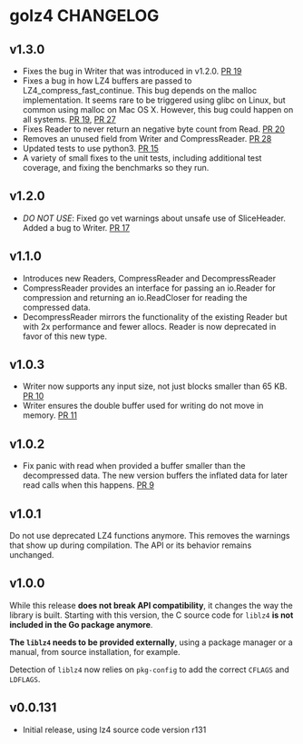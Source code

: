 # golz4 CHANGELOG

## v1.3.0

* Fixes the bug in Writer that was introduced in v1.2.0. [PR 19](https://github.com/DataDog/golz4/pull/19)
* Fixes a bug in how LZ4 buffers are passed to LZ4_compress_fast_continue. This bug depends on the malloc implementation. It seems rare to be triggered using glibc on Linux, but common using malloc on Mac OS X. However, this bug could happen on all systems. [PR 19](https://github.com/DataDog/golz4/pull/19), [PR 27](https://github.com/DataDog/golz4/pull/27)
* Fixes Reader to never return an negative byte count from Read. [PR 20](https://github.com/DataDog/golz4/pull/20)
* Removes an unused field from Writer and CompressReader. [PR 28](https://github.com/DataDog/golz4/pull/28)
* Updated tests to use python3. [PR 15](https://github.com/DataDog/golz4/pull/15)
* A variety of small fixes to the unit tests, including additional test coverage, and fixing the benchmarks so they run.


## v1.2.0

* *DO NOT USE*: Fixed go vet warnings about unsafe use of SliceHeader. Added a bug to Writer. [PR 17](https://github.com/DataDog/golz4/pull/17)


## v1.1.0

* Introduces new Readers, CompressReader and DecompressReader
* CompressReader provides an interface for passing an io.Reader for compression
and returning an io.ReadCloser for reading the compressed data.
* DecompressReader mirrors the functionality of the existing Reader but with
2x performance and fewer allocs. Reader is now deprecated in favor of this new type.

## v1.0.3

* Writer now supports any input size, not just blocks smaller than 65 KB. [PR 10](https://github.com/DataDog/golz4/pull/10)
* Writer ensures the double buffer used for writing do not move in memory. [PR 11](https://github.com/DataDog/golz4/pull/11)

## v1.0.2

* Fix panic with read when provided a buffer smaller than the decompressed data. The new version buffers the inflated data for later read calls when this happens. [PR 9](https://github.com/DataDog/golz4/pull/9)

## v1.0.1

Do not use deprecated LZ4 functions anymore. This removes the warnings that show up during compilation. The API or its behavior remains unchanged.

## v1.0.0

While this release **does not break API compatibility**, it changes the way the library is built.
Starting with this version, the C source code for `liblz4` **is not included in the Go package anymore**.

**The `liblz4` needs to be provided externally**, using a package manager or a manual, from source installation, for example.

Detection of `liblz4` now relies on `pkg-config` to add the correct `CFLAGS` and `LDFLAGS`.

## v0.0.131

* Initial release, using lz4 source code version r131
